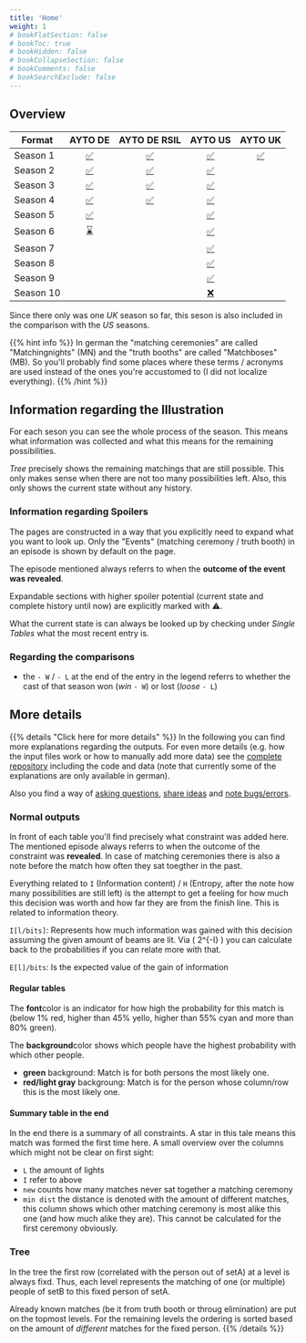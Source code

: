 ```yaml
---
title: 'Home'
weight: 1
# bookFlatSection: false
# bookToc: true
# bookHidden: false
# bookCollapseSection: false
# bookComments: false
# bookSearchExclude: false
---
```


## Overview

| Format     | AYTO DE                           | AYTO DE RSIL                           | AYTO US                           | AYTO UK                           |
| ----       | :--:                              | :--:                                   | :---:                             | :---:                             |
| Season  1 | [:white_check_mark:](ayto/de/01/) | [:white_check_mark:](ayto/de-rsil/01/) | [:white_check_mark:](ayto/us/01/) | [:white_check_mark:](ayto/uk/01/) |
| Season  2 | [:white_check_mark:](ayto/de/02/) | [:white_check_mark:](ayto/de-rsil/02/) | [:white_check_mark:](ayto/us/02/) |                                   |
| Season  3 | [:white_check_mark:](ayto/de/03/) | [:white_check_mark:](ayto/de-rsil/03/) | [:white_check_mark:](ayto/us/03/) |                                   |
| Season  4 | [:white_check_mark:](ayto/de/04/) | [:white_check_mark:](ayto/de-rsil/04/) | [:white_check_mark:](ayto/us/04/) |                                   |
| Season  5 | [:white_check_mark:](ayto/de/05/) |                                        | [:white_check_mark:](ayto/us/05/) |                                   |
| Season  6 | [:hourglass:       ](ayto/de/06/) |                                        | [:white_check_mark:](ayto/us/06/) |                                   |
| Season  7 |                                   |                                        | [:white_check_mark:](ayto/us/07/) |                                   |
| Season  8 |                                   |                                        | [:white_check_mark:](ayto/us/08/) |                                   |
| Season  9 |                                   |                                        | [:white_check_mark:](ayto/us/09/) |                                   |
| Season 10 |                                   |                                        | [:x:               ]()            |                                   |
<!-- :x: -->

Since there only was one *UK* season so far, this seson is also included in the
comparison with the *US* seasons.

{{% hint info %}}
In german the "matching ceremonies" are called "Matchingnights" (MN) and the
"truth booths" are called "Matchboses" (MB).
So you'll probably find some places where these terms / acronyms are used
instead of the ones you're accustomed to (I did not localize everything).
{{% /hint %}}

## Information regarding the Illustration

For each seson you can see the whole process of the season. This means what
information was collected and what this means for the remaining possibilities.

*Tree* precisely shows the remaining matchings that are still possible. This
only makes sense when there are not too many possibilities left. Also, this only
shows the current state without any history.

### Information regarding Spoilers
The pages are constructed in a way that you explicitly need to expand what you
want to look up. Only the "Events" (matching ceremony / truth booth) in an
episode is shown by default on the page.

The episode mentioned always referrs to when the **outcome of the event was
revealed**.

Expandable sections with higher spoiler potential (current state and complete
history until now) are explicitly marked with :warning:.

What the current state is can always be looked up by checking under *Single
Tables* what the most recent entry is.

### Regarding the comparisons
- the `- W` / `- L` at the end of the entry in the legend referrs to whether the
  cast of that season won (*win* `- W`) or lost (*loose* `- L`)

## More details

{{% details "Click here for more details" %}}
In the following you can find more explanations regarding the outputs. For even
more details (e.g. how the input files work or how to manually add more data)
see the [complete repository](https://github.com/atticus-sullivan/sim-ayto)
including the code and data (note that currently some of the explanations are
only available in german).

Also you find a way of [asking questions](https://github.com/atticus-sullivan/sim-ayto/discussions/categories/q-a),
[share ideas](https://github.com/atticus-sullivan/sim-ayto/discussions/categories/ideas)
and
[note bugs/errors](https://github.com/atticus-sullivan/sim-ayto/issues).

### Normal outputs
In front of each table you'll find precisely what constraint was added here. The
mentioned episode always referrs to when the outcome of the constraint was
**revealed**. In case of matching ceremonies there is also a note before the
match how often they sat toegther in the past.

Everything related to `I` (Information content) / `H` (Entropy, after the note
how many possibilities are still left) is the attempt to get a feeling for how
much this decision was worth and how far they are from the finish line. This is
related to information theory.

`I[l/bits]`: Represents how much information was gained with this decision
assuming the given amount of beams are lit. Via
\( 2^{-I} \)
you can calculate back to the probabilities if you can relate more with that.

`E[l]/bits`: Is the expected value of the gain of information

#### Regular tables
The **font**color is an indicator for how high the probability for this match is
(below 1% red, higher than 45% yello, higher than 55% cyan and more than 80%
green).

The **background**color shows which people have the highest probability with which
other people.
- **green** background: Match is for both persons the most likely one.
- **red/light gray** backgroung: Match is for the person whose column/row this
is the most likely one.

#### Summary table in the end
In the end there is a summary of all constraints. A star in this tale means this
match was formed the first time here. A small overview over the columns which
might not be clear on first sight:
- `L` the amount of lights
- `I` refer to above
- `new` counts how many matches never sat together a matching ceremony
- `min dist` the distance is denoted with the amount of different matches, this
  column shows which other matching ceremony is most alike this one (and how
much alike they are). This cannot be calculated for the first ceremony
obviously.

### Tree
In the tree the first row (correlated with the person out of setA) at a level
is always fixd. Thus, each level represents the matching of one (or multiple)
people of setB to this fixed person of setA.

Already known matches (be it from truth booth or throug elimination) are put on
the topmost levels. For the remaining levels the ordering is sorted based on the
amount of *different* matches for the fixed person.
{{% /details %}}
